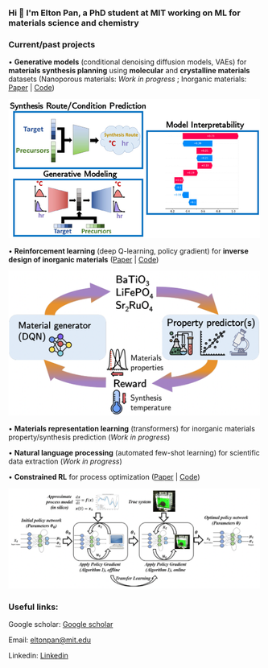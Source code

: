 <h3 align="left">Hi 👋 I'm Elton Pan, a PhD student at MIT working on ML for materials science and chemistry</h3>

<h3 align="left">Current/past projects</h3>

• **Generative models** (conditional denoising diffusion models, VAEs) for **materials synthesis planning** using **molecular** and **crystalline materials** datasets (Nanoporous materials: *Work in progress* ; Inorganic materials: <a href="https://pubs.acs.org/doi/full/10.1021/acs.chemmater.2c03010">Paper</a> | <a href="https://github.com/olivettigroup/interpretable-condition-prediction/">Code</a>)

<img src="figures/inorganic_syn_modeling.jpeg" width="500"/>
  
• **Reinforcement learning** (deep Q-learning, policy gradient) for **inverse design of inorganic materials** (<a href="https://arxiv.org/abs/2210.11931">Paper</a> | <a href="https://github.com/eltonpan/RL_materials_generation">Code</a>)

<img src="figures/rl_materials_generation.png" width="500"/>

• **Materials representation learning** (transformers) for inorganic materials property/synthesis prediction (*Work in progress*)
  
• **Natural language processing** (automated few-shot learning) for scientific data extraction (*Work in progress*)

• **Constrained RL** for process optimization (<a href="https://www.sciencedirect.com/science/article/abs/pii/S0098135421002404">Paper</a> | <a href="https://github.com/eltonpan/constrained_RL_process_optimization">Code</a>)

<img src="figures/rl_process_optimization.png" width="500"/>

<h3 align="left">Useful links:</h3>

Google scholar: <a href="https://scholar.google.com/citations?user=2GTcE-0AAAAJ&hl=en">Google scholar</a>

Email: <a href = "mailto: eltonpan@mit.edu">eltonpan@mit.edu</a>

Linkedin: <a href="https://www.linkedin.com/in/eltonpan1/">Linkedin</a>
